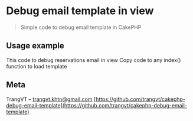 # Debug email template in view
> Simple code to debug email template in CakePHP

## Usage example
This code to debug reservations email in view
Copy code to any index() function to load template

## Meta
TrangVT – trangvt.khtn@gmail.com
[https://github.com/trangvt/cakephp-debug-email-template](https://github.com/trangvt/cakephp-debug-email-template)
